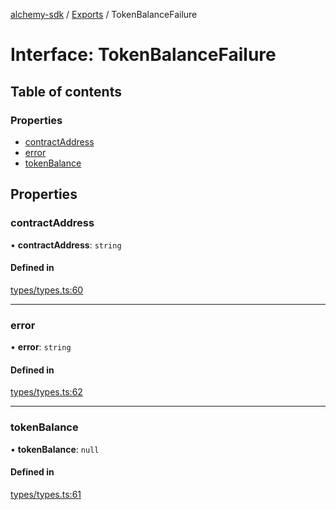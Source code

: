 [alchemy-sdk](../README.md) / [Exports](../modules.md) / TokenBalanceFailure

# Interface: TokenBalanceFailure

## Table of contents

### Properties

- [contractAddress](TokenBalanceFailure.md#contractaddress)
- [error](TokenBalanceFailure.md#error)
- [tokenBalance](TokenBalanceFailure.md#tokenbalance)

## Properties

### contractAddress

• **contractAddress**: `string`

#### Defined in

[types/types.ts:60](https://github.com/alchemyplatform/alchemy-sdk-js/blob/9f71253/src/types/types.ts#L60)

___

### error

• **error**: `string`

#### Defined in

[types/types.ts:62](https://github.com/alchemyplatform/alchemy-sdk-js/blob/9f71253/src/types/types.ts#L62)

___

### tokenBalance

• **tokenBalance**: ``null``

#### Defined in

[types/types.ts:61](https://github.com/alchemyplatform/alchemy-sdk-js/blob/9f71253/src/types/types.ts#L61)
